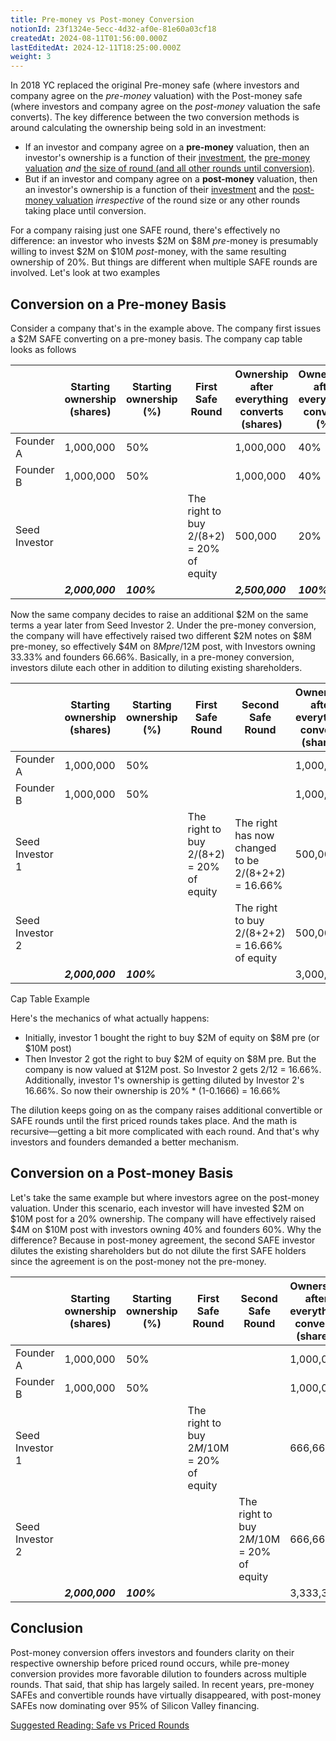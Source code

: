 ```yaml
---
title: Pre-money vs Post-money Conversion
notionId: 23f1324e-5ecc-4d32-af0e-81e60a03cf18
createdAt: 2024-08-11T01:56:00.000Z
lastEditedAt: 2024-12-11T18:25:00.000Z
weight: 3
---
```



In 2018 YC replaced the original Pre-money safe (where investors and company agree on the _pre-money_ valuation) with the Post-money safe (where investors and company agree on the _post-money_ valuation the safe converts). The key difference between the two conversion methods is around calculating the ownership being sold in an investment:

- If an investor and company agree on a **pre-money** valuation, then an investor's ownership is a function of their <u>investment</u>, the <u>pre-money valuation</u> _and_ <u>the size of round (and all other rounds until conversion)</u>.
- But if an investor and company agree on a **post-money** valuation, then an investor's ownership is a function of their <u>investment</u> and the <u>post-money valuation</u> _irrespective_ of the round size or any other rounds taking place until conversion.

For a company raising just one SAFE round, there's effectively no difference: an investor who invests $2M on $8M _pre_-money is presumably willing to invest $2M on $10M _post_-money, with the same resulting ownership of 20%. But things are different when multiple SAFE rounds are involved. Let's look at two examples


## Conversion on a Pre-money Basis


Consider a company that's in the example above.  The company first issues a $2M SAFE  converting on a pre-money basis.  The company cap table looks as follows  


|               | Starting ownership (shares) | Starting ownership (%) | First Safe Round                          | Ownership after everything converts (shares) | Ownership after everything converts (%) |
| ------------- | --------------------------- | ---------------------- | ----------------------------------------- | -------------------------------------------- | --------------------------------------- |
| Founder A     | 1,000,000                   | 50%                    |                                           | 1,000,000                                    | 40%                                     |
| Founder B     | 1,000,000                   | 50%                    |                                           | 1,000,000                                    | 40%                                     |
| Seed Investor |                             |                        | The right to buy 2/(8+2) = 20% of equity  | 500,000                                      | 20%                                     |
|               | _**2,000,000**_             | _**100%**_             |                                           | _**2,500,000**_                              | _**100%**_                              |


Now the same company decides to raise an additional $2M on the same terms a year later from Seed Investor 2. Under the pre-money conversion, the company will have effectively raised two different $2M notes on $8M pre-money, so effectively $4M on $8M pre/$12M post, with Investors owning 33.33% and founders 66.66%.  Basically, in a pre-money conversion, investors dilute each other in addition to diluting existing shareholders. 


|                 | Starting ownership (shares) | Starting ownership (%) | First Safe Round                          | Second Safe Round                                  | Ownership after everything converts (shares) | Ownership after everything converts (%) |
| --------------- | --------------------------- | ---------------------- | ----------------------------------------- | -------------------------------------------------- | -------------------------------------------- | --------------------------------------- |
| Founder A       | 1,000,000                   | 50%                    |                                           |                                                    | 1,000,000                                    | 33.33%                                  |
| Founder B       | 1,000,000                   | 50%                    |                                           |                                                    | 1,000,000                                    | 33.33%                                  |
| Seed Investor 1 |                             |                        | The right to buy 2/(8+2) = 20% of equity  | The right has now changed to be 2/(8+2+2) = 16.66% | 500,000                                      | 16.66%                                  |
| Seed Investor 2 |                             |                        |                                           | The right to buy 2/(8+2+2) = 16.66% of equity      | 500,000                                      | 16.66%                                  |
|                 | _**2,000,000**_             | _**100%**_             |                                           |                                                    | 3,000,000                                    | _**100%**_                              |


Cap Table Example


Here's the mechanics of what actually happens:

- Initially, investor 1 bought the right to buy $2M of equity on $8M pre (or $10M post)
- Then Investor 2 got the right to buy $2M of equity on $8M pre.  But the company is now valued at $12M post.  So Investor 2 gets 2/12 = 16.66%.  Additionally, investor 1's ownership is getting diluted by Investor 2's 16.66%.  So now their ownership is 20% * (1-0.1666) = 16.66%

The dilution keeps going on as the company raises additional convertible or SAFE rounds until the first priced rounds takes place. And the math is recursive—getting a bit more complicated with each round.  And that's why investors and founders demanded a better mechanism.  


## Conversion on a Post-money Basis


Let's take the same example but where investors agree on the post-money valuation. Under this scenario, each investor will have invested $2M on $10M post for a 20% ownership. The company will have effectively raised $4M on $10M post with investors owning 40% and founders 60%. Why the difference? Because in post-money agreement, the second SAFE investor dilutes the existing shareholders but do not dilute the first SAFE holders since the agreement is on the post-money not the pre-money.


|                 | Starting ownership (shares) | Starting ownership (%) | First Safe Round                           | Second Safe Round                         | Ownership after everything converts (shares) | Ownership after everything converts (%) |
| --------------- | --------------------------- | ---------------------- | ------------------------------------------ | ----------------------------------------- | -------------------------------------------- | --------------------------------------- |
| Founder A       | 1,000,000                   | 50%                    |                                            |                                           | 1,000,000                                    | 30%                                     |
| Founder B       | 1,000,000                   | 50%                    |                                            |                                           | 1,000,000                                    | 30%                                     |
| Seed Investor 1 |                             |                        | The right to buy $2M/$10M = 20% of equity  |                                           | 666,666                                      | 20%                                     |
| Seed Investor 2 |                             |                        |                                            | The right to buy $2M/$10M = 20% of equity | 666,666                                      | 20%                                     |
|                 | _**2,000,000**_             | _**100%**_             |                                            |                                           | 3,333,333                                    | _**100%**_                              |


## Conclusion


Post-money conversion offers investors and founders clarity on their respective ownership before priced round occurs, while pre-money conversion provides more favorable dilution to founders across multiple rounds. That said, that ship has largely sailed. In recent years, pre-money SAFEs and convertible rounds have virtually disappeared, with post-money SAFEs now dominating over 95% of Silicon Valley financing.


[Suggested Reading: Safe vs Priced Rounds](/docs/founders-handbook/safe-vs-priced-round)

